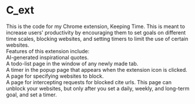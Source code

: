 # C_ext
This is the code for my Chrome extension, Keeping Time.
This is meant to increase users' productivity by encouraging them to set goals on different time scales, blocking websites, and setting timers to limit the use of certain websites. <br>
Features of this extension include: <br>
AI-generated inspirational quotes. <br>
A todo-list page in the window of any newly made tab. <br>
A timer in the popup page that appears when the extension icon is clicked. <br>
A page for specifying websites to block. <br>
A page for intercepting requests for blocked cite urls. This page can unblock your websites, but only after you set a daily, weekly, and long-term goal, and set a timer. <br>
